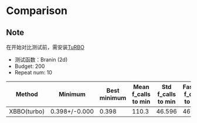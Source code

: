 # Comparison

## Note

在开始对比测试前，需安装[TuRBO](https://github.com/uber-research/TuRBO)


- 测试函数：Branin (2d)
- Budget: 200
- Repeat num: 10

| Method           | Minimum       | Best minimum | Mean f_calls to min | Std f_calls to min | Fastest f_calls to min |
| ---------------- | ------------- | ------------ | ------------------- | ------------------ | ---------------------- |
| XBBO(turbo) | 0.398+/-0.000 | 0.398 | 110.3 | 46.596 | 46 |